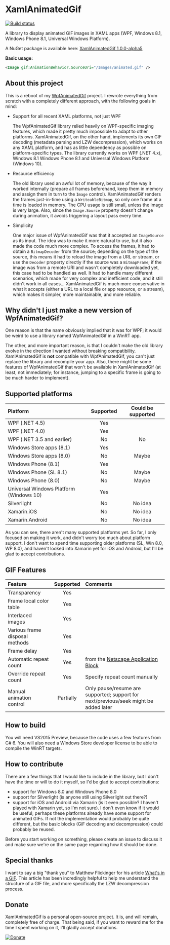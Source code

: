 XamlAnimatedGif
===============

[![Build status](https://ci.appveyor.com/api/projects/status/huf6heqkc2hvu7qd?svg=true)](https://ci.appveyor.com/project/thomaslevesque/xamlanimatedgif)

A library to display animated GIF images in XAML apps (WPF, Windows 8.1, Windows Phone 8.1, Universal Windows Platform).

A NuGet package is available here: [XamlAnimatedGif 1.0.0-alpha5](http://www.nuget.org/packages/XamlAnimatedGif/1.0.0-alpha5)

**Basic usage:**

```xml
<Image gif:AnimationBehavior.SourceUri="/Images/animated.gif" />
```

About this project
------------------

This is a reboot of my [WpfAnimatedGif](https://github.com/thomaslevesque/WpfAnimatedGif) project. I rewrote everything from scratch with a completely different approach, with the following goals in mind:

- Support for all recent XAML platforms, not just WPF

  The WpfAnimatedGif library relied heavily on WPF-specific imaging features, which made it pretty much impossible to adapt to other platforms. XamlAnimatedGif, on the other hand, implements its own GIF decoding (metadata parsing and LZW decompression), which works on any XAML platform, and has as little dependency as possible on platform-specific types. The library currently works on WPF (.NET 4.x), Windows 8.1 Windows Phone 8.1 and Universal Windows Platform (Windows 10).

- Resource efficiency

  The old library used an awful lot of memory, because of the way it worked internally (prepare all frames beforehand, keep them in memory and assign them in turn to the `Image` control). XamlAnimatedGif renders the frames just-in-time using a `WriteableBitmap`, so only one frame at a time is loaded in memory. The CPU usage is still small, unless the image is very large. Also, since the `Image.Source` property doesn't change during animation, it avoids triggering a layout pass every time.

- Simplicity

  One major issue of WpfAnimatedGif was that it accepted an `ImageSource` as its input. The idea was to make it more natural to use, but it also made the code much more complex. To access the frames, it had to obtain a `BitmapDecoder` from the source; depending on the type of the source, this means it had to reload the image from a URL or stream, or use the `Decoder` property directly if the source was a `BitmapFrame`; if the image was from a remote URI and wasn't completely downloaded yet, this case had to be handled as well. It had to handle many different scenarios, which made for very complex and inefficient code, and it still didn't work in all cases... XamlAnimatedGif is much more conservative in what it accepts (either a URL to a local file or app resource, or a stream), which makes it simpler, more maintainable, and more reliable.

Why didn't I just make a new version of WpfAnimatedGif?
-------------------------------------------------------

One reason is that the name obviously implied that it was for WPF; it would be weird to use a library named WpfAnimatedGif in a WinRT app.

The other, and more important reason, is that I couldn't make the old library evolve in the direction I wanted without breaking compatibility. XamlAnimatedGif is **not** compatible with WpfAnimatedGif, you can't just replace the library and recompile your app. Also, there might be some features of WpfAnimatedGif that won't be available in XamlAnimatedGif (at least, not immediately; for instance, jumping to a specific frame is going to be much harder to implement).


Supported platforms
-------------------

|Platform            | Supported | Could be supported |
|:-------------------|:---------:|:------------------:|
|WPF (.NET 4.5)      |       Yes |  |
|WPF (.NET 4.0)      |       Yes |  |
|WPF (.NET 3.5 and earlier) | No | No |
|Windows Store apps (8.1) |  Yes | |
|Windows Store apps (8.0) |   No | Maybe |
|Windows Phone (8.1) |       Yes |  |
|Windows Phone (SL 8.1) |     No | Maybe |
|Windows Phone (8.0) |        No | Maybe |
|Universal Windows Platform (Windows 10) |Yes |  |
|Silverlight         |        No | No idea |
|Xamarin.iOS         |        No | No idea |
|Xamarin.Android     |        No | No idea |

As you can see, there aren't many supported platforms yet. So far, I only focused on making it work, and didn't worry too much about platform support. I don't want to spend time supporting older platforms (SL, Win 8.0, WP 8.0), and haven't looked into Xamarin yet for iOS and Android, but I'll be glad to accept contributions.

GIF Features
--------

| Feature | Supported | Comments |
|:--------|:---------:|:---------|
|Transparency|Yes||
|Frame local color table|Yes||
|Interlaced images|Yes||
|Various frame disposal methods|Yes||
|Frame delay|Yes||
|Automatic repeat count|Yes|from the [Netscape Application Block](http://www.vurdalakov.net/misc/gif/netscape-looping-application-extension)|
|Override repeat count|Yes|Specify repeat count manually|
|Manual animation control|Partially|Only pause/resume are supported; support for next/previous/seek might be added later|

How to build
------------

You will need VS2015 Preview, because the code uses a few features from C# 6. You will also need a Windows Store developer license to be able to compile the WinRT targets.


How to contribute
-----------------

There are a few things that I would like to include in the library, but I don't have the time or will to do it myself, so I'd be glad to accept contributions:
- support for Windows 8.0 and Windows Phone 8.0
- support for Silverlight (is anyone still using Silverlight out there?)
- support for iOS and Android via Xamarin (is it even possible? I haven't played with Xamarin yet, so I'm not sure). I don't even know if it would be useful; perhaps these platforms already have some support for animated GIFs. If not the implementation would probably be quite different, but the basic blocks (GiF decoding and decompression) could probably be reused.

Before you start working on something, please create an issue to discuss it and make sure we're on the same page regarding how it should be done.


Special thanks
--------------

I want to say a big "thank you" to Matthew Flickinger for his article [What's in a GIF](http://www.matthewflickinger.com/lab/whatsinagif/index.html). This article has been incredingly helpful to help me understand the structure of a GIF file, and more specifically the LZW decompression process.

Donate
------

XamlAnimatedGif is a personal open-source project. It is, and will remain, completely free of charge. That being said, if you want to reward me for the time I spent working on it, I'll  gladly accept donations.

[![Donate](https://www.paypalobjects.com/en_US/i/btn/btn_donate_SM.gif)](https://www.paypal.me/thomaslevesque)
